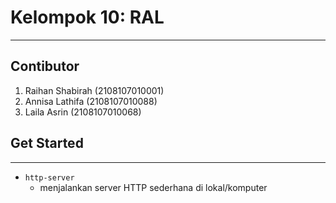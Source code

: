 # Kelompok 10: RAL 
---

## Contibutor 
1. Raihan Shabirah (2108107010001) 
2. Annisa Lathifa (2108107010088) 
3. Laila Asrin (2108107010068) 

## Get Started 
---
- `http-server` 
   - menjalankan server HTTP sederhana di lokal/komputer